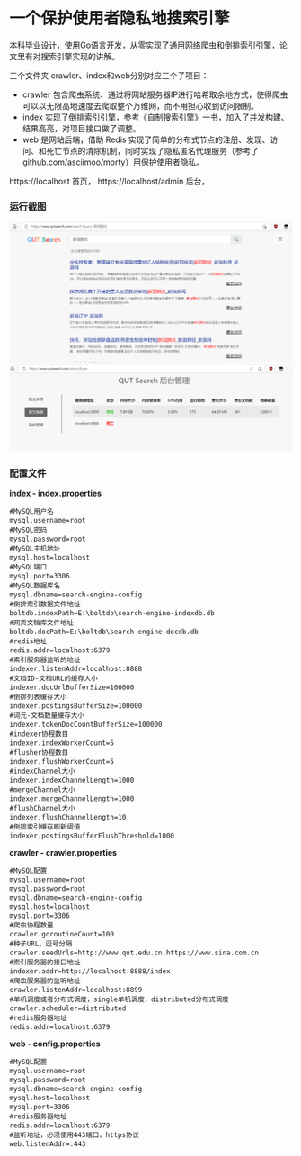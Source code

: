 # 一个保护使用者隐私地搜索引擎

本科毕业设计，使用Go语言开发，从零实现了通用网络爬虫和倒排索引引擎，论文里有对搜索引擎实现的讲解。

三个文件夹 crawler、index和web分别对应三个子项目：
- crawler 包含爬虫系统、通过将网站服务器IP进行哈希取余地方式，使得爬虫可以以无限高地速度去爬取整个万维网，而不用担心收到访问限制。
- index 实现了倒排索引引擎，参考《自制搜索引擎》一书，加入了并发构建、结果高亮，对项目接口做了调整。
- web 是网站后端，借助 Redis 实现了简单的分布式节点的注册、发现、访问、和死亡节点的清除机制，同时实现了隐私匿名代理服务（参考了github.com/asciimoo/morty）用保护使用者隐私。

https://localhost 首页， https://localhost/admin 后台，

### 运行截图
![搜索结果](result.png)
![后台](admin.png)

### 配置文件
**index - index.properties**
```properties
#MySQL用户名
mysql.username=root
#MySQL密码
mysql.password=root
#MySQL主机地址
mysql.host=localhost
#MySQL端口
mysql.port=3306
#MySQL数据库名
mysql.dbname=search-engine-config
#倒排索引数据文件地址
boltdb.indexPath=E:\boltdb\search-engine-indexdb.db
#网页文档库文件地址
boltdb.docPath=E:\boltdb\search-engine-docdb.db
#redis地址
redis.addr=localhost:6379
#索引服务器监听的地址
indexer.listenAddr=localhost:8888
#文档ID-文档URL的缓存大小
indexer.docUrlBufferSize=100000
#倒排列表缓存大小
indexer.postingsBufferSize=100000
#词元-文档数量缓存大小
indexer.tokenDocCountBufferSize=100000
#indexer协程数目
indexer.indexWorkerCount=5
#flusher协程数目
indexer.flushWorkerCount=5
#indexChannel大小
indexer.indexChannelLength=1000
#mergeChannel大小
indexer.mergeChannelLength=1000
#flushChannel大小
indexer.flushChannelLength=10
#倒排索引缓存刷新阈值
indexer.postingsBufferFlushThreshold=1000
```

**crawler - crawler.properties**
```properties
#MySQL配置
mysql.username=root
mysql.password=root
mysql.dbname=search-engine-config
mysql.host=localhost
mysql.port=3306
#爬虫协程数量
crawler.goroutineCount=100
#种子URL，逗号分隔
crawler.seedUrls=http://www.qut.edu.cn,https://www.sina.com.cn
#索引服务器的接口地址
indexer.addr=http://localhost:8888/index
#爬虫服务器的监听地址
crawler.listenAddr=localhost:8899
#单机调度或者分布式调度，single单机调度，distributed分布式调度
crawler.scheduler=distributed
#redis服务器地址
redis.addr=localhost:6379
```

**web - config.properties**
```properties
#MySQL配置
mysql.username=root
mysql.password=root
mysql.dbname=search-engine-config
mysql.host=localhost
mysql.port=3306
#redis服务器地址
redis.addr=localhost:6379
#监听地址，必须使用443端口，https协议
web.listenAddr=:443
```
